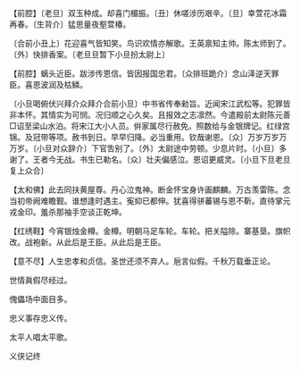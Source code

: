 <!-- { "loadSidebar": true } -->
【前腔】〔老旦〕双玉种成。却喜门楣振。〔丑〕休嗟涉历艰辛。〔旦〕幸萱花冰霜再春。〔生背介〕猛思量夜壑萱椿。

〔合前小丑上〕花迎喜气皆知笑。鸟识欢情亦解歌。王英禀知主帅。陈太师到了。〔外〕快排香案。〔老旦旦暂下小旦扮太尉上〕 

【前腔】螭头近臣。跋涉传恩信。皆因报国忠君。〔众排班跪介〕念山泽逆天罪臣。喜恩波润及枯鳞。

〔小旦喝俯伏兴拜介众拜介合前小旦〕中书省传奉勑旨。近闻宋江武松等。犯罪皆非本怀。其情实为可悯。况归顺之心久矣。且报效之志凛然。今遣殿前太尉陈元善□诏至梁山水泊。将宋江大小人员。倂家属尽行赦免。照数给与金银牌记。红绿宫锦。及冠带等项。赦书到日。早早归降。必当重用。钦哉谢恩。〔众〕万岁万岁万万岁。〔小旦对众辞介〕下官吿别了。〔外〕太尉途中劳顿。少息片时。〔小旦〕多谢了。王者今无战。书生已勒名。〔众〕壮夫偏感泣。恩诏更威灵。〔小旦下旦老旦复上众合〕 

【太和佛】此去同扶黄屋尊。丹心泣鬼神。断金怀宝身许画麒麟。万古羡雷陈。念当初帝阙难瞻觐。谁想逢时遇主。寃抑已都伸。犹喜得骈蕃锡与恩不靳。直待掌元戎金印。羞杀那袖手空谈正乾坤。

【红绣鞋】今宵银烛金樽。金樽。明朝马足车轮。车轮。把关隘除。寨基垦。旗帜改。战袍新。从此后是王臣。从此后是王臣。

【意不尽】人生忠孝和贞信。圣世还须不弃人。巵言似假。千秋万载垂正论。

世情眞假尽经过。



傀儡场中面目多。

忠义事存忠义传。



太平人唱太平歌。 

义侠记终 
